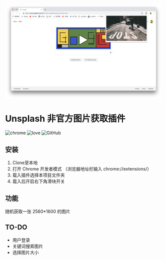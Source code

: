 ![](./images/readme_instance.png)

# Unsplash 非官方图片获取插件
  
![chrome](https://img.shields.io/badge/platform-Chrome-brightgreen.svg)
![love](https://img.shields.io/badge/made%20with-Love-orange.svg)
![GitHub](https://img.shields.io/github/license/yiukuenchu/desktoplash.svg)

## 安装
1. Clone至本地
2. 打开 Chrome 开发者模式 （浏览器地址栏输入 chrome://extensions/）
3. 载入插件选择本项目文件夹
4. 载入后开启右下角滑块开关
  
## 功能
随机获取一张 2560*1600 的图片
  
## TO-DO
* 用户登录
* 关键词搜索图片
* 选择图片大小


